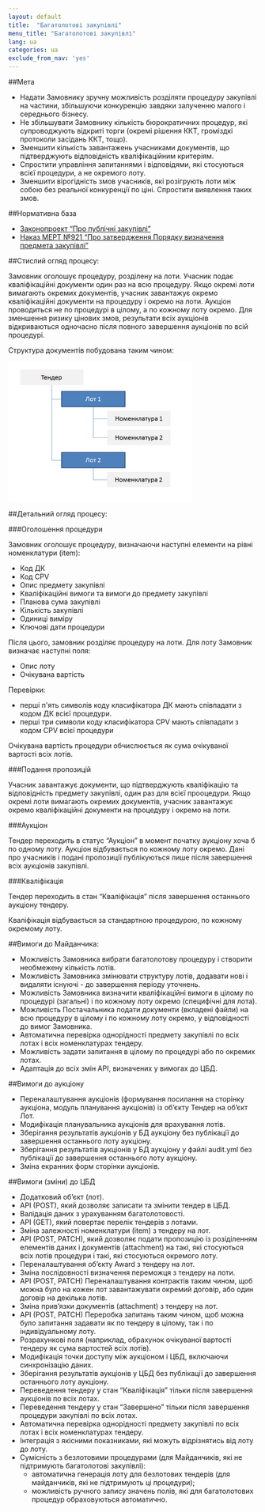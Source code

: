 ```yaml
---
layout: default
title:  "Багатолотові закупівлі"
menu_title: "Багатолотові закупівлі"
lang: ua
categories: ua
exclude_from_nav: 'yes'
---
```


##Мета

* Надати Замовнику зручну можливість розділяти процедуру закупівлі на частини, збільшуючи конкуренцію завдяки залученню малого і середнього бізнесу.
* Не збільшувати Замовнику кількість бюрократичних процедур, які супроводжують відкриті торги (окремі рішення ККТ, громіздкі протоколи засідань ККТ, тощо).
* Зменшити кількість завантажень учасниками документів, що підтверджують відповідність кваліфікаційним критеріям.
* Спростити управління запитаннями і відповідями, які стосуються всієї процедури, а не окремого лоту.
* Зменшити вірогідність змов учасників, які розігрують лоти між собою без реальної конкуренції по ціні. Спростити виявлення таких змов.


##Нормативна база

* [Законопроект “Про публічні закупівлі”](https://docs.google.com/document/d/1wxHLMOohlCXC14yamFqc_o4f3mJnWC4eXwDZ6F3GaPI/edit?usp=sharing)
* [Наказ МЕРТ №921  “Про затвердження Порядку визначення предмета закупівлі”](http://zakon2.rada.gov.ua/laws/show/z0623-10)

##Стислий огляд процесу:

Замовник оголошує процедуру, розділену на лоти. Учасник подає кваліфікаційні документи один раз на всю процедуру. Якщо окремі лоти вимагають окремих документів, учасник завантажує окремо кваліфікаційні документи на процедуру і окремо на лоти. Аукціон проводиться не по процедурі в цілому, а по кожному лоту окремо. Для зменшення ризику цінових змов, результати всіх аукціонів відкриваються одночасно після повного завершення аукціонів по всій процедурі.

Структура документів побудована таким чином:

![Структура документів багатолотової закупівлі](/images/multilots/ua_multilots.png)

##Детальний огляд процесу:

###Оголошення процедури

Замовник оголошує процедуру, визначаючи наступні елементи на рівні номенклатури (item):

* Код ДК
* Код CPV
* Опис предмету закупівлі
* Кваліфікаційні вимоги та вимоги до предмету закупівлі
* Планова сума закупівлі
* Кількість закупівлі
* Одиниці виміру
* Ключові дати процедури

Після цього, замовник розділяє процедуру на лоти. Для лоту Замовник визначає наступні поля:

* Опис лоту
* Очікувана вартість

Перевірки:

* перші п'ять символів коду класифікатора ДК мають співпадати з кодом ДК всієї процедури.
* перші три символи коду класифікатора CPV мають співпадати з кодом CPV всієї процедури

Очікувана вартість процедури обчислюється як сума очікуваної вартості всіх лотів.

###Подання пропозицій

Учасник завантажує документи, що підтверджують кваліфікацію та відповідність предмету закупівлі, один раз для всієї прооцедури. Якщо окремі лоти вимагають окремих документів, учасник завантажує окремо кваліфікаційні документи на процедуру і окремо на лоти. 

###Аукціон

Тендер переходить в статус “Аукціон” в момент початку аукціону хоча б по одному лоту. Аукціон відбувається по кожному лоту окремо. Дані про учасників і подані пропозиції публікуються лише після завершення всіх аукціонів закупівлі. 

###Кваліфікація

Тендер переходить в стан “Кваліфікація” після завершення останнього аукціону тендеру.

Кваліфікація відбувається за стандартною процедурою, по кожному окремому лоту.

##Вимоги до Майданчика:

* Можливість Замовника вибрати багатолотову процедуру і створити необмежену кількість лотів.
* Можливість Замовника змінювати структуру лотів, додавати нові і видаляти існуючі - до завершення періоду уточнень.
* Можливість Замовника визначити кваліфікаційні вимоги в цілому по процедурі (загальні) і по кожному лоту окремо (специфічні для лота).
* Можливість Постачальника подати документи (вкладені файли) на всю процедуру в цілому і по кожному лоту окремо, у відповідності до вимог Замовника.
* Автоматична перевірка однорідності предмету закупівлі по всіх лотах і всіх номенклатурах тендеру. 
* Можливість задати запитання в цілому по процедурі або по окремих лотах.
* Адаптація до всіх змін АРІ, визначених у вимогах до ЦБД.


##Вимоги до аукціону

* Переналаштування аукціонів (формування посилання на сторінку аукціона, модуль планування аукціонів) із об’єкту Тендер на об’єкт Лот.
* Модифікація планувальника аукціонів для врахування лотів.
* Зберігання результатів аукціонів у БД аукціону без публікації до завершення останнього лоту аукціону. 
* Зберігання результатів аукціонів у БД аукціону у файлі audit.yml без публікації до завершення останнього лоту аукціону.
* Зміна екранних форм сторінки аукціонів.

##Вимоги (зміни) до ЦБД

* Додатковий об’єкт (лот).
* API (POST), який дозволяє записати та змінити тендер в ЦБД.
* Валідація даних з урахуванням багатолотовості.
* API (GET), який повертає перелік тендерів з лотами.
* Зміна залежності номенклатури (item) з тендеру на лот.
* API (POST, PATCH), який дозволяє подати пропозицію із розіділенням елементів даних і документів (attachment) на такі, які стосуються всіх лотів процедури і такі, які стосуються окремого лоту.
* Переналаштування об’єкту Award з тендеру на лот.
* Зміна послідовності визначення переможця з тендеру на лоти.
* API (POST, PATCH) Переналаштування контрактів таким чином, щоб можна було на кожен лот завантажувати окремий договір, або один договір на декілька лотів.
* Зміна прив’язки документів (attachment) з тендеру на лот.
* API (POST, PATCH) Переробка запитань таким чином, щоб можна було запитання задавати як по тендеру в цілому, так і по індивідуальному лоту.
* Розрахункові поля (наприклад, обрахунок очікуваної вартості тендеру як сума вартостей всіх лотів).
* Модифікація точки доступу між аукціоном і ЦБД, включаючи синхронізацію даних.
* Зберігання результатів аукціонів у ЦБД без публікації до завершення останнього лоту аукціону. 
* Переведення тендеру у стан “Кваліфікація” тільки після завершення аукціонів по всіх лотах.
* Переведення тендеру у стан “Завершено” тільки після завершення процедури закупівлі по всіх лотах.
* Автоматична перевірка однорідності предмету закупівлі по всіх лотах і всіх номенклатурах тендеру.
* Інтеграція з якісними показниками, які можуть відрізнятись від лоту до лоту.
* Сумісність з безлотовими процедурами (для Майданчиків, які не підтримують багатолотові закупівлі):
   * автоматична генерація лоту для безлотових тендерів (для майданчиків, які не підтримують ці процедури);
   * можливість ручного запису значень полів, які для багатолотових процедур обраховуються автоматично.

